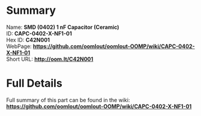 
Summary
=================
  
Name: __SMD (0402) 1 nF Capacitor (Ceramic)__    
ID: __CAPC-0402-X-NF1-01__   
Hex ID: __C42N001__   
WebPage: __https://github.com/oomlout/oomlout-OOMP/wiki/CAPC-0402-X-NF1-01__   
Short URL: __http://oom.lt/C42N001__   

Full Details
==========================
Full summary of this part can be found in the wiki:   
__https://github.com/oomlout/oomlout-OOMP/wiki/CAPC-0402-X-NF1-01__    

